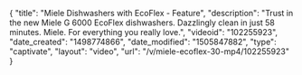 {
    "title": "Miele Dishwashers with EcoFlex - Feature",
    "description": "Trust in the new Miele G 6000 EcoFlex dishwashers. Dazzlingly clean in just 58 minutes. Miele. For everything you really love.",
    "videoid": "102255923",
    "date_created": "1498774866",
    "date_modified": "1505847882",
    "type": "captivate",
    "layout": "video",
    "url": "\/v\/miele-ecoflex-30-mp4\/102255923"
}
